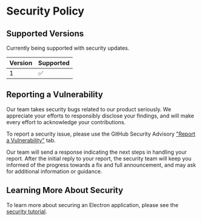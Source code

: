 # Security Policy

## Supported Versions

Currently being supported with security updates.

| Version | Supported          |
| ------- | ------------------ |
| 1       | :white_check_mark: |


## Reporting a Vulnerability

Our team takes security bugs related to our product seriously. We appreciate your efforts to responsibly disclose your findings, and will make every effort to acknowledge your contributions.

To report a security issue, please use the GitHub Security Advisory ["Report a Vulnerability"](https://github.com/CSGY-9223-Group4/lab1/issues/new) tab.

Our team will send a response indicating the next steps in handling your report. 
After the initial reply to your report, the security team will keep you informed of the progress towards a fix and full announcement, and may ask for additional information or guidance.

## Learning More About Security

To learn more about securing an Electron application, please see the [security tutorial](./security.md).
